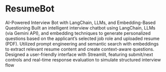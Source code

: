 # ResumeBot
AI-Powered Interview Bot with LangChain, LLMs, and Embedding-Based Questioning Built an intelligent interview chatbot using LangChain, LLMs (via Gemini API), and embedding techniques to generate personalized questions based on the applicant’s selected job role and uploaded resume (PDF). Utilized prompt engineering and semantic search with embeddings to extract relevant resume content and create context-aware questions. Designed a user-friendly interface with Streamlit, featuring submit/next controls and real-time response evaluation to simulate structured interview flow
